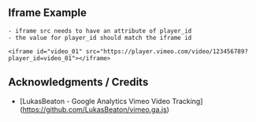 ## Iframe Example

```
- iframe src needs to have an attribute of player_id 
- the value for player_id should match the iframe id

<iframe id="video_01" src="https://player.vimeo.com/video/123456789?player_id=video_01"></iframe>
```

## Acknowledgments / Credits

* [LukasBeaton - Google Analytics Vimeo Video Tracking] (https://github.com/LukasBeaton/vimeo.ga.js)